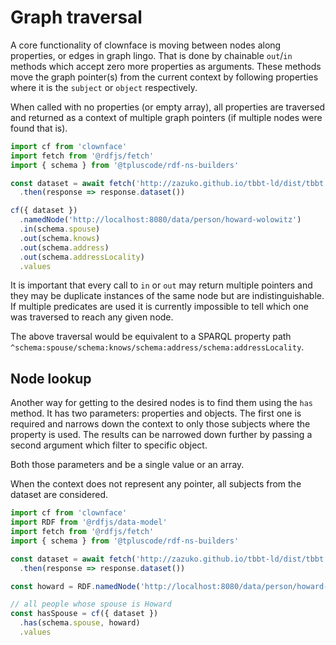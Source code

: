 # Graph traversal

A core functionality of clownface is moving between nodes along properties, or edges in graph lingo. That is done by chainable `out`/`in` methods which accept zero more properties as arguments. These methods move the graph pointer(s) from the current context by following properties where it is the `subject` or `object` respectively.

When called with no properties (or empty array), all properties are traversed and returned as a context of multiple graph pointers (if multiple nodes were found that is).

<run-kit>

```js
import cf from 'clownface'
import fetch from '@rdfjs/fetch'
import { schema } from '@tpluscode/rdf-ns-builders'

const dataset = await fetch('http://zazuko.github.io/tbbt-ld/dist/tbbt.nt')
  .then(response => response.dataset())

cf({ dataset })
  .namedNode('http://localhost:8080/data/person/howard-wolowitz')
  .in(schema.spouse)
  .out(schema.knows)
  .out(schema.address)
  .out(schema.addressLocality)
  .values
```

</run-kit>

It is important that every call to `in` or `out` may return multiple pointers and they may be duplicate instances of the same node but are indistinguishable. If multiple predicates are used it is currently impossible to tell which one was traversed to reach any given node.

The above traversal would be equivalent to a SPARQL property path `^schema:spouse/schema:knows/schema:address/schema:addressLocality`.

## Node lookup

Another way for getting to the desired nodes is to find them using the `has` method. It has two parameters: properties and objects. The first one is required and narrows down the context to only those subjects where the property is used. The results can be narrowed down further by passing a second argument which filter to specific object.

Both those parameters and be a single value or an array.

When the context does not represent any pointer, all subjects from the dataset are considered.

<run-kit>

```js
import cf from 'clownface'
import RDF from '@rdfjs/data-model'
import fetch from '@rdfjs/fetch'
import { schema } from '@tpluscode/rdf-ns-builders'

const dataset = await fetch('http://zazuko.github.io/tbbt-ld/dist/tbbt.nt')
  .then(response => response.dataset())

const howard = RDF.namedNode('http://localhost:8080/data/person/howard-wolowitz')

// all people whose spouse is Howard
const hasSpouse = cf({ dataset })
  .has(schema.spouse, howard)
  .values
```

</run-kit>
